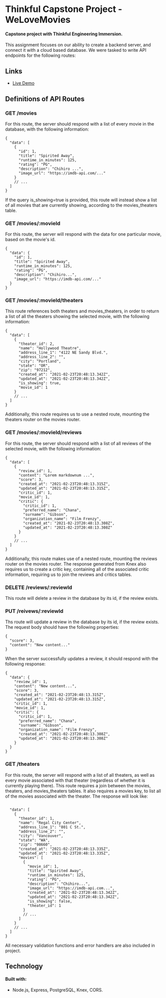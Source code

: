 # Thinkful Capstone Project - WeLoveMovies
#### Capstone project with Thinkful Engineering Immersion. 

This assignment focuses on our ability to create a backend server, and connect it with a cloud based database.  We were tasked to write API endpoints for the following routes:

## Links
* [Live Demo](https://we-love-movies-capstone.vercel.app/)

## Definitions of API Routes

### GET /movies
For this route, the server should respond with a list of every movie in the database, with the following information:

```
{
  "data": [
    {
      "id": 1,
      "title": "Spirited Away",
      "runtime_in_minutes": 125,
      "rating": "PG",
      "description": "Chihiro ...",
      "image_url": "https://imdb-api.com/..."
    }
    // ...
  ]
}
```
If the query is_showing=true is provided, this route will instead show a list of all movies that are currently showing, according to the movies_theaters table.

### GET /movies/:movieId
For this route, the server will respond with the data for one particular movie, based on the movie's id.

```
{
  "data": {
    "id": 1,
    "title": "Spirited Away",
    "runtime_in_minutes": 125,
    "rating": "PG",
    "description": "Chihiro...",
    "image_url": "https://imdb-api.com/..."
  }
}
```
### GET /movies/:movieId/theaters
This route references both theaters and movies_theaters, in order to return a list of all the theaters showing the selected movie, with the following information:

```
{
  "data": [
    {
      "theater_id": 2,
      "name": "Hollywood Theatre",
      "address_line_1": "4122 NE Sandy Blvd.",
      "address_line_2": "",
      "city": "Portland",
      "state": "OR",
      "zip": "97212",
      "created_at": "2021-02-23T20:48:13.342Z",
      "updated_at": "2021-02-23T20:48:13.342Z",
      "is_showing": true,
      "movie_id": 1
    }
    // ...
  ]
}
```
Additionally, this route requires us to use a nested route, mounting the theaters router on the movies router.

### GET /movies/:movieId/reviews
For this route, the server should respond with a list of all reviews of the selected movie, with the following information:

```
{
  "data": [
    {
      "review_id": 1,
      "content": "Lorem markdownum ...",
      "score": 3,
      "created_at": "2021-02-23T20:48:13.315Z",
      "updated_at": "2021-02-23T20:48:13.315Z",
      "critic_id": 1,
      "movie_id": 1,
      "critic": {
        "critic_id": 1,
        "preferred_name": "Chana",
        "surname": "Gibson",
        "organization_name": "Film Frenzy",
        "created_at": "2021-02-23T20:48:13.308Z",
        "updated_at": "2021-02-23T20:48:13.308Z"
      }
    }
    // ...
  ]
}
```
Additionally, this route makes use of a nested route, mounting the reviews router on the movies router.  The response generated from Knex also requires us to
create a critic key, containing all of the associated critic information, requiring us to join the reviews and critics tables.

### DELETE /reviews/:reviewId
This route will delete a review in the database by its id, if the review exists.

### PUT /reivews/:reviewId
Ths route will update a review in the database by its id, if the review exists.  The request body should have the following properties:
```
{
  "score": 3,
  "content": "New content..."
}
```
When the server successfully updates a review, it should respond with the following response:

```
{
  "data": {
    "review_id": 1,
    "content": "New content...",
    "score": 3,
    "created_at": "2021-02-23T20:48:13.315Z",
    "updated_at": "2021-02-23T20:48:13.315Z",
    "critic_id": 1,
    "movie_id": 1,
    "critic": {
      "critic_id": 1,
      "preferred_name": "Chana",
      "surname": "Gibson",
      "organization_name": "Film Frenzy",
      "created_at": "2021-02-23T20:48:13.308Z",
      "updated_at": "2021-02-23T20:48:13.308Z"
    }
  }
}
```

### GET /theaters
For this route, the server will respond with a list of all theaters, as well as every movie associated with that theater (regardless of whether it is currently playing there). This route requires a join between the movies, theaters, and movies_theaters tables. It also requires a movies key, to list all of the movies
associated with the theater.  The response will look like:

```

  "data": [
    {
      "theater_id": 1,
      "name": "Regal City Center",
      "address_line_1": "801 C St.",
      "address_line_2": "",
      "city": "Vancouver",
      "state": "WA",
      "zip": "98660",
      "created_at": "2021-02-23T20:48:13.335Z",
      "updated_at": "2021-02-23T20:48:13.335Z",
      "movies": [
        {
          "movie_id": 1,
          "title": "Spirited Away",
          "runtime_in_minutes": 125,
          "rating": "PG",
          "description": "Chihiro...",
          "image_url": "https://imdb-api.com...",
          "created_at": "2021-02-23T20:48:13.342Z",
          "updated_at": "2021-02-23T20:48:13.342Z",
          "is_showing": false,
          "theater_id": 1
        }
        // ...
      ]
    }
    // ...
  ]
}
```

All necessary validation functions and error handlers are also included in project.

## Technology
#### Built with:
  * Node.js, Express, PostgreSQL, Knex, CORS.
  
